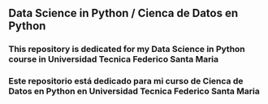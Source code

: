 ## Data Science in Python / Cienca de Datos en Python
### This repository is dedicated for my Data Science in Python course in Universidad Tecnica Federico Santa Maria
### Este repositorio está dedicado para mi curso de Cienca de Datos en Python en Universidad Tecnica Federico Santa Maria
